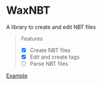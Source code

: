 # WaxNBT
A library to create and edit NBT files

> Features
> - [x] Create NBT files
> - [x] Edit and create tags
> - [ ] Parse NBT files

[Example](https://github.com/lllggghhhaaa/WaxNBT/blob/master/WaxNBT.Examples/Program.cs)